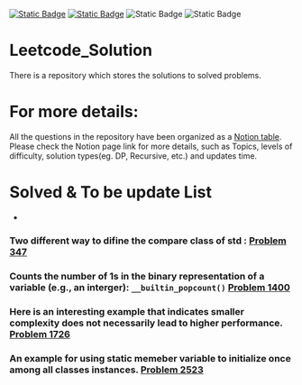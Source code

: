 [![Static Badge](https://img.shields.io/badge/Table_List-blue?style=flat&logo=notion)](https://fearless-camel-a07.notion.site/Leetcode-5bace82e9c4c4c299ccc21fe8ffb6b7b)
[![Static Badge](https://img.shields.io/badge/Difficulty_Chart-green?style=flat&logo=notion)](https://fearless-camel-a07.notion.site/Leetcode-5bace82e9c4c4c299ccc21fe8ffb6b7b)
![Static Badge](https://img.shields.io/github/directory-file-count/weberyoutoo/Leetcode_Solution?style=flat&logo=files&label=Part1-Total)
![Static Badge](https://img.shields.io/github/directory-file-count/weberyoutoo/Leetcode_Solution/Solutions?style=flat&logo=files&label=Part2-Total)

# Leetcode_Solution
There is a repository which stores the solutions to solved problems.

# For more details:
All the questions in the repository have been organized as a [Notion table](https://fearless-camel-a07.notion.site/Leetcode-5bace82e9c4c4c299ccc21fe8ffb6b7b).  
Please check the Notion page link for more details, such as Topics, levels of difficulty, solution types(eg. DP, Recursive, etc.) and updates time.

# Solved & To be update List
- 

### Two different way to difine the compare class of **std** : [Problem 347](https://github.com/weberyoutoo/Leetcode_Solution/blob/main/347.%20Top%20K%20Frequent%20Elements.md)
### Counts the number of 1s in the binary representation of a variable (e.g., an interger): `__builtin_popcount()` [Problem 1400](https://github.com/weberyoutoo/Leetcode_Solution/blob/main/1400.%20Construct%20K%20Palindrome%20Strings.md)
### Here is an interesting example that indicates smaller complexity does not necessarily lead to higher performance. [Problem 1726](https://github.com/weberyoutoo/Leetcode_Solution/blob/main/Solutions/1726.%20Tuple%20with%20Same%20Product.md)
### An example for using static memeber variable to initialize once among all classes instances. [Problem 2523](https://github.com/weberyoutoo/Leetcode_Solution/blob/main/Solutions/2523.%20Closest%20Prime%20Numbers%20in%20Range.md)
